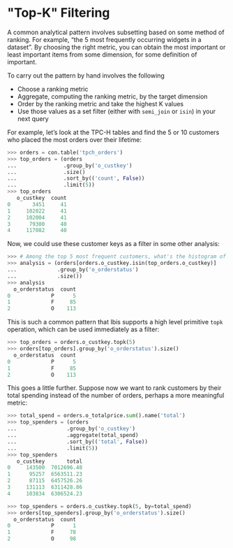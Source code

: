 # "Top-K" Filtering

A common analytical pattern involves subsetting based on some method of
ranking. For example, “the 5 most frequently occurring widgets in a dataset”.
By choosing the right metric, you can obtain the most important or least
important items from some dimension, for some definition of important.

To carry out the pattern by hand involves the following

- Choose a ranking metric
- Aggregate, computing the ranking metric, by the target dimension
- Order by the ranking metric and take the highest K values
- Use those values as a set filter (either with `semi_join` or
  `isin`) in your next query

For example, let’s look at the TPC-H tables and find the 5 or 10
customers who placed the most orders over their lifetime:

```python
>>> orders = con.table('tpch_orders')
>>> top_orders = (orders
...               .group_by('o_custkey')
...               .size()
...               .sort_by(('count', False))
...               .limit(5))
>>> top_orders
   o_custkey  count
0       3451     41
1     102022     41
2     102004     41
3      79300     40
4     117082     40
```

Now, we could use these customer keys as a filter in some other analysis:

```python
>>> # Among the top 5 most frequent customers, what's the histogram of their order statuses?
>>> analysis = (orders[orders.o_custkey.isin(top_orders.o_custkey)]
...             .group_by('o_orderstatus')
...             .size())
>>> analysis
  o_orderstatus  count
0             P      5
1             F     85
2             O    113
```

This is such a common pattern that Ibis supports a high level primitive
`topk` operation, which can be used immediately as a filter:

```python
>>> top_orders = orders.o_custkey.topk(5)
>>> orders[top_orders].group_by('o_orderstatus').size()
  o_orderstatus  count
0             P      5
1             F     85
2             O    113
```

This goes a little further. Suppose now we want to rank customers by their
total spending instead of the number of orders, perhaps a more meaningful
metric:

```python
>>> total_spend = orders.o_totalprice.sum().name('total')
>>> top_spenders = (orders
...                .group_by('o_custkey')
...                .aggregate(total_spend)
...                .sort_by(('total', False))
...                .limit(5))
>>> top_spenders
   o_custkey       total
0     143500  7012696.48
1      95257  6563511.23
2      87115  6457526.26
3     131113  6311428.86
4     103834  6306524.23
```

```python
>>> top_spenders = orders.o_custkey.topk(5, by=total_spend)
>>> orders[top_spenders].group_by('o_orderstatus').size()
  o_orderstatus  count
0             P      1
1             F     78
2             O     98
```
